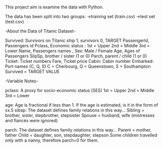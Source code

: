This project aim is examine the data with Python.

The data has been split into two groups:
->training set (train.csv) 
->test set (test.csv)

-About the Data of Titanic Dataset-

Survived: Survivors on Titanic ship 1, survivors 0,
TARGET PassengerId,
Passengers id Pclass,
Economic status : 1st = Upper 2nd = Middle 3rd = Lower Name,
Passengers names ,
Sex: Male / Female Age,
Ages of Passengers SlipSp,
brother / sister (1 or 0) Parch,
parent / child (1 or 0) 
Ticket: Ticket numbers Fare, 
Ticket price 
Cabin: Cabin number 
Embarked: Port names (C, Q, S) C = Cherbourg, Q = Queenstown, S = Southampton
Survived = TARGET VALUE

-Variable Notes-

pclass: A proxy for socio-economic status (SES)
1st = Upper
2nd = Middle
3rd = Lower

age: Age is fractional if less than 1. If the age is estimated, is it in the form of xx.5
sibsp: The dataset defines family relations in this way...
Sibling = brother, sister, stepbrother, stepsister
Spouse = husband, wife (mistresses and fiancés were ignored)

parch: The dataset defines family relations in this way...
Parent = mother, father
Child = daughter, son, stepdaughter, stepson
Some children travelled only with a nanny, therefore parch=0 for them.
